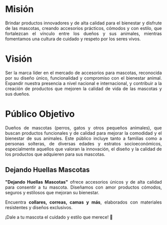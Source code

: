 <div style="text-align: justify;">

# Misión  
Brindar productos innovadores y de alta calidad para el bienestar y disfrute de las mascotas, creando accesorios prácticos, cómodos y con estilo, que fortalezcan el vínculo entre los dueños y sus animales, mientras fomentamos una cultura de cuidado y respeto por los seres vivos.  

# Visión  
Ser la marca líder en el mercado de accesorios para mascotas, reconocida por su diseño único, funcionalidad y compromiso con el bienestar animal. Expandir nuestra presencia a nivel nacional e internacional, y contribuir a la creación de productos que mejoren la calidad de vida de las mascotas y sus dueños.  

# Público Objetivo  
Dueños de mascotas (perros, gatos y otros pequeños animales), que buscan productos funcionales y de calidad para mejorar la comodidad y el bienestar de sus animales. Este público incluye tanto a familias como a personas solteras, de diversas edades y estratos socioeconómicos, especialmente aquellos que valoran la innovación, el diseño y la calidad de los productos que adquieren para sus mascotas.  

## Dejando Huellas Mascotas  
**"Dejando Huellas Mascotas"** ofrece accesorios únicos y de alta calidad para consentir a tu mascota. Diseñamos con amor productos cómodos, seguros y estilosos que mejoran su bienestar.  

Encuentra **collares, correas, camas y más**, elaborados con materiales resistentes y diseños exclusivos.  

¡Dale a tu mascota el cuidado y estilo que merece! 🐾  

</div>


